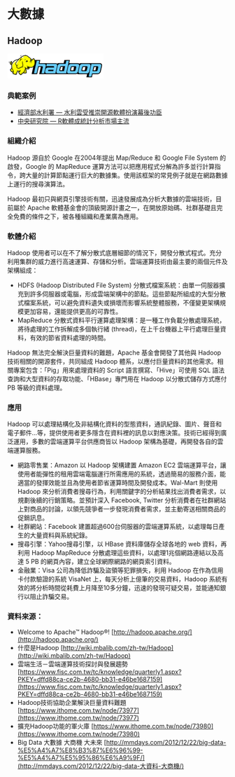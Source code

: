 # **大數據**

## **Hadoop**

![](/assets/Hadoop.png)

### 典範案例

* [經濟部水利署 — 水利雲受推崇開源軟體扮演幕後功臣](/shui-li-yun-shou-tui-chong-kai-yuan-ruan-ti-ban-yan-mu-hou-gong-chen.md)
* [中央研究院 — R軟體成統計分析市場主流](/man-zu-zhi-ming-ji-yin-ding-wei-xu-qiu-r-ruan-ti-cheng-tong-ji-fen-xi-shi-chang-zhu-liu.md)

### 組織介紹

Hadoop 源自於 Google 在2004年提出 Map/Reduce 和 Google File System 的啟發，Google 的 MapReduce 運算方法可以把應用程式分解為許多並行計算指令，跨大量的計算節點運行巨大的數據集。使用該框架的常見例子就是在網路數據上運行的搜尋演算法。

Hadoop 最初只與網頁引擎技術有關，迅速發展成為分析大數據的雲端技術，目前屬於 Apache 軟體基金會的頂級開源計畫之一，在開放原始碼、社群基礎且完全免費的條件之下，被各種組織和產業廣為應用。

### 軟體介紹

Hadoop 使用者可以在不了解分散式底層細節的情況下，開發分散式程式。充分利用集群的威力進行高速運算、存儲和分析。雲端運算技術由最主要的兩個元件及架構組成：

* HDFS \(Hadoop Distributed File System\) 分散式檔案系統：由單一伺服器擴充到許多伺服器或電腦，形成雲端架構中的節點。這些節點所組成的大型分散式檔案系統，可以避免資料遺失或損壞而影響系統整體服務，不僅變更架構規模更加容易，還能提供更高的可靠性。
* MapReduce 分散式資料平行運算處理架構：是一種工作負載分散處理系統，將待處理的工作拆解成多個執行緒 \(thread\)，在上千台機器上平行處理巨量資料，有效的節省資料處理的時間。

Hadoop 無法完全解決巨量資料的難題，Apache 基金會開發了其他與 Hadoop 技術相關的開源套件，共同組成 Hadoop 體系，以應付巨量資料的其他需求。相關專案包含：「Pig」用來處理資料的 Script 語言撰寫、「Hive」可使用 SQL 語法查詢和大型資料的存取功能、「HBase」專門用在 Hadoop 以分散式儲存方式應付 PB 等級的資料處理。

### 應用

Hadoop 可以處理結構化及非結構化資料的型態資料，通訊紀錄、圖片、聲音和電子郵件…等，提供使用者更多隱含在資料裡的訊息以對應決策。技術已經得到廣泛運用，多數的雲端運算平台供應商皆以 Hadoop 架構為基礎，再開發各自的雲端運算服務。

* 網路零售業：Amazon 以 Hadoop 架構建置 Amazon EC2 雲端運算平台，讓使用者能彈性的租用雲端電腦運行所需應用的系統，透過簡易的服務介面，能適當的發揮效能並且為使用者節省運算時間及開發成本。Wal-Mart 則使用 Hadoop 來分析消費者搜尋行為，利用關鍵字的分析結果找出消費者需求，以規劃後續的行銷策略。並預計深入 Facebook, Twitter 分析消費者在社群網站上對商品的討論，以領先競爭者一步發現消費者需求，並主動寄送相關商品的促銷訊息。
* 社群網站：Facebook 建置超過600台伺服器的雲端運算系統，以處理每日產生的大量資料與系統紀錄。
* 搜尋引擎：Yahoo搜尋引擎，以 HBase 資料庫儲存全球各地的 web 資料，再利用 Hadoop MapReduce 分散處理這些資料，以處理1兆個網路連結以及高達 5 PB 的網頁內容，建立全球網際網路的網頁索引資料。
* 金融業：Visa 公司為降低詐騙及盜領等犯罪損失，利用 Hadoop 在作為信用卡付款驗證的系統 VisaNet 上，每天分析上億筆的交易資料，Hadoop 系統有效的將分析時間從耗費上月降至10多分鐘，迅速的發現可疑交易，並能通知銀行以阻止詐騙交易。

### 資料來源：

* Welcome to Apache™ Hadoop®! [http://hadoop.apache.org/](http://hadoop.apache.org/)
* 什麼是Hadoop [http://wiki.mbalib.com/zh-tw/Hadoop](http://wiki.mbalib.com/zh-tw/Hadoop)
* 雲端生活－雲端運算技術探討與發展趨勢 [https://www.fisc.com.tw/tc/knowledge/quarterly1.aspx?PKEY=dffd88ca-ce2b-4680-bb31-e46be1687159](https://www.fisc.com.tw/tc/knowledge/quarterly1.aspx?PKEY=dffd88ca-ce2b-4680-bb31-e46be1687159)
* Hadoop技術協助企業解決巨量資料難題 [https://www.ithome.com.tw/node/73977](https://www.ithome.com.tw/node/73977)
* 擴充Hadoop功能的軍火庫 [https://www.ithome.com.tw/node/73980](https://www.ithome.com.tw/node/73980)
* Big Data 大數據 大商機 大未來 [http://mmdays.com/2012/12/22/big-data-%E5%A4%A7%E8%B3%87%E6%96%99-%E5%A4%A7%E5%95%86%E6%A9%9F/](http://mmdays.com/2012/12/22/big-data-大資料-大商機/)



